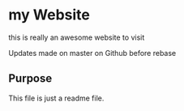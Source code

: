 # my Website

this is really an awesome website to visit

Updates made on master on Github before rebase

## Purpose

This file is just a readme file.

